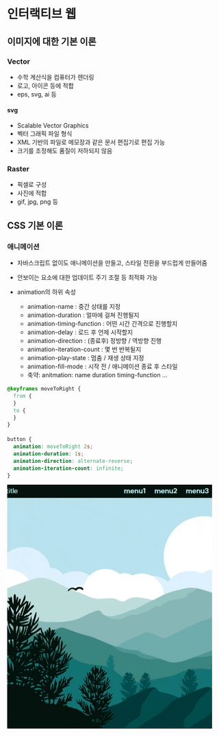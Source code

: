 # 인터랙티브 웹

## 이미지에 대한 기본 이론

### Vector

- 수학 계산식을 컴퓨터가 렌더링
- 로고, 아이콘 등에 적합
- eps, svg, ai 등

#### svg

- Scalable Vector Graphics
- 벡터 그래픽 파일 형식
- XML 기반의 파일로 메모장과 같은 문서 편집기로 편집 가능
- 크기를 조정해도 품질이 저하되지 않음

### Raster

- 픽셀로 구성
- 사진에 적합
- gif, jpg, png 등

## CSS 기본 이론

### 애니메이션

- 자바스크립트 없이도 애니메이션을 만들고, 스타일 전환을 부드럽게 만들어줌
- 안보이는 요소에 대한 업데이트 주기 조절 등 최적화 가능

- animation의 하위 속성
  - animation-name : 중간 상태를 지정
  - animation-duration : 얼마에 걸쳐 진행될지
  - animation-timing-function : 어떤 시간 간격으로 진행할지
  - animation-delay : 로드 후 언제 시작할지
  - animation-direction : (종료후) 정방향 / 역방향 진행
  - animation-iteration-count : 몇 번 반복될지
  - animation-play-state : 멈춤 / 재생 상태 지정
  - animation-fill-mode : 시작 전 / 애니메이션 종료 후 스타일
  - 축약: anitmation: name duration timing-function ...

```css
@keyframes moveToRight {
  from {
  }
  to {
  }
}

button {
  animation: moveToRight 2s;
  animation-duration: 1s;
  animation-direction: alternate-reverse;
  animation-iteration-count: infinite;
}
```

![렌더링 화면 샘플](./smaple.png)
